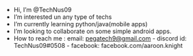 - Hi, I’m @TechNus09
- I’m interested un any type of techs
- I’m currently learning python/java(mobile apps)
- I’m looking to collaborate on some simple android apps.
- How to reach me : email: pegatech9@gmail.com - discord id: TechNus09#0508 - facebook: facebook.com/aaroon.knight

<!---
TechNus09/TechNus09 is a ✨ special ✨ repository because its `README.md` (this file) appears on your GitHub profile.
You can click the Preview link to take a look at your changes.
--->
